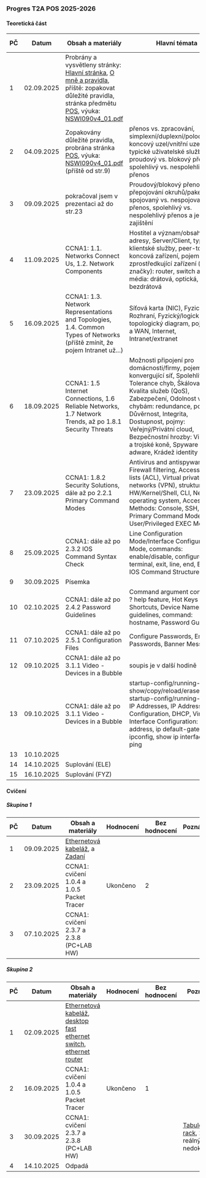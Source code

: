 ### Progres T2A POS 2025-2026

#### Teoretická část

| PČ   | Datum      | Obsah a materiály                                            | Hlavní témata                                                | Hodnocení | Bez hodnocení | Poznámka |
| ---- | ---------- | ------------------------------------------------------------ | ------------------------------------------------------------ | --------- | ------------- | -------- |
| 1    | 02.09.2025 | Probrány a vysvětleny stránky: [Hlavní stránka](../../README.md), [O mně a pravidla](../../o-mne/readme.md), příště: zopakovat důležité pravidla, stránka předmětu [POS](../../predmety/pos/readme.md), výuka: [NSWI090v4_01.pdf](../../predmety/pos/materialy/NSWI090v4_01.pdf) |                                                              |           |               |          |
| 2    | 04.09.2025 | Zopakovány důležité pravidla, probrána stránka [POS](../../predmety/pos/readme.md), výuka: [NSWI090v4_01.pdf](../../predmety/pos/materialy/NSWI090v4_01.pdf) (příště od str.9) | přenos vs. zpracování, simplexní/duplexní/poloduplexní, koncový uzel/vnitřní uzel, typické uživatelské služby, proudový vs. blokový přenos, spolehlivý vs. nespolehlivý přenos |           |               |          |
| 3    | 09.09.2025 | pokračoval jsem v prezentaci až do str.23                    | Proudový/blokový přenos, přepojování okruhů/paketů, spojovaný vs. nespojovaný přenos, spolehlivý vs. nespolehlivý přenos a jeho zajištění |           |               |          |
| 4    | 11.09.2025 | CCNA1: 1.1. Networks Connect Us, 1.2. Network Components     | Hostitel a význam/obsah jeho IP adresy, Server/Client, typické klientské služby, peer-to-peer, koncová zařízení, pojem LAN, zprostředkující zařízení (a jejich značky): router, switch aj., síťová média: drátová, optická, bezdrátová |           |               |          |
| 5    | 16.09.2025 | CCNA1: 1.3. Network Representations and Topologies, 1.4. Common Types of Networks (příště zmínit, že pojem Intranet už...) | Síťová karta (NIC), Fyzický port, Rozhraní, Fyzický/logick7 topologický diagram, pojmy LAN a WAN, Internet, Intranet/extranet |           |               |          |
| 6    | 18.09.2025 | CCNA1: 1.5 Internet Connections, 1.6 Reliable Networks, 1.7 Network Trends, až po 1.8.1 Security Threats | Možnosti připojení pro domácnosti/firmy, pojem konvergující síť, Spolehlivé sítě: Tolerance chyb, Škálovatelnost, Kvalita služeb (QoS), Zabezpečení, Odolnost vůči chybám: redundance, pojmy: Důvěrnost, Integrita, Dostupnost, pojmy: Veřejný/Privátní cloud, Bezpečnostní hrozby: Viry, červi a trojské koně, Spyware a adware, Krádež identity |           |               |          |
| 7    | 23.09.2025 | CCNA1: 1.8.2 Security Solutions, dále až po 2.2.1 Primary Command Modes | Antivirus and antispyware, Firewall filtering, Access control lists (ACL), Virtual private networks (VPN), struktura OS: HW/Kernel/Shell, CLI, Network operating system, Access Methods: Console, SSH, Telnet, Primary Command Modes: User/Privileged EXEC Mode |           |               |          |
| 8    | 25.09.2025 | CCNA1: dále až po 2.3.2 IOS Command Syntax Check             | Line Configuration Mode/Interface Configuration Mode, commands: enable/disable, configure terminal, exit, line, end, Basic IOS Command Structure |           |               |          |
| 9    | 30.09.2025 | Písemka                                                      |                                                              | Ukončeno  | 2             |          |
| 10   | 02.10.2025 | CCNA1: dále až po 2.4.2 Password Guidelines                  | Command argument convention, ? help feature, Hot Keys and Shortcuts, Device Names: guidelines, command: hostname, Password Guidelines |           |               |          |
| 11   | 07.10.2025 | CCNA1: dále až po 2.5.1 Configuration Files                  | Configure Passwords, Encrypt Passwords, Banner Messages      |           |               |          |
| 12   | 09.10.2025 | CCNA1: dále až po 3.1.1 Video - Devices in a Bubble          | soupis je v další hodině                                     |           |               |          |
| 13   | 09.10.2025 | CCNA1: dále až po 3.1.1 Video - Devices in a Bubble          | startup-config/running-config, show/copy/reload/erase startup-config/running-config, IP Addresses, IP Address Configuration, DHCP, Virtual Interface Configuration: ip address, ip default-gateway, ipconfig, show ip interface brief, ping |           |               |          |
| 13   | 10.10.2025 |                                                              |                                                              |           |               |          |
| 14   | 14.10.2025 | Suplování (ELE)                                              |                                                              |           |               |          |
| 15   | 16.10.2025 | Suplování (FYZ)                                              |                                                              |           |               |          |

#### Cvičení

##### Skupina 1

| PČ   | Datum      | Obsah a materiály                                            | Hodnocení | Bez hodnocení | Poznámka |
| ---- | ---------- | ------------------------------------------------------------ | --------- | ------------- | -------- |
| 1    | 09.09.2025 | [Ethernetová kabeláž](../../predmety/pos/dema/ethernet-cables/readme.md), a [Zadaní](materialy/t2a-pos_2025-2026/tabule-001.jpg) |           |               |          |
| 2    | 23.09.2025 | CCNA1: cvičení 1.0.4 a 1.0.5 Packet Tracer                   | Ukončeno  | 2             |          |
| 3    | 07.10.2025 | CCNA1: cvičení 2.3.7 a 2.3.8 (PC+LAB HW)                     |           |               |          |

##### Skupina 2

| PČ   | Datum      | Obsah a materiály                                            | Hodnocení | Bez hodnocení | Poznámka                                                     |
| ---- | ---------- | ------------------------------------------------------------ | --------- | ------------- | ------------------------------------------------------------ |
| 1    | 02.09.2025 | [Ethernetová kabeláž](../../predmety/pos/dema/ethernet-cables/readme.md), [desktop fast ethernet switch](../../predmety/pos/dema/zyxel-es-108a/readme.md), [ethernet router](../../predmety/pos/dema/mikrotik-hexlite-rb750r2/readme.md) |           |               |                                                              |
| 2    | 16.09.2025 | CCNA1: cvičení 1.0.4 a 1.0.5 Packet Tracer                   | Ukončeno  | 1             |                                                              |
| 3    | 30.09.2025 | CCNA1: cvičení 2.3.7 a 2.3.8 (PC+LAB HW)                     |           |               | [Tabule](materialy/t2a-pos_2025-2026/tabule-002.jpg), a foto [rack](materialy/t2a-pos_2025-2026/rack-001.jpg), 2.3.8 s reálným HW nedokončeno |
| 4    | 14.10.2025 | Odpadá                                                       |           |               |                                                              |